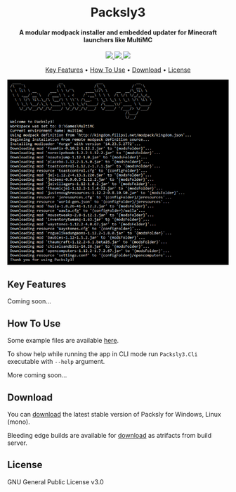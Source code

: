 <h1 align="center">
	<br>
	Packsly3
	<br>
</h1>

<h4 align="center">A modular modpack installer and embedded updater for Minecraft launchers like MultiMC </h4>

<p align="center">
	<a href="https://ci.appveyor.com/project/Filipsi/packsly/branch/master">
		<img src="https://ci.appveyor.com/api/projects/status/di1a2rpglgywnkov/branch/master?svg=true&passingText=master%20-%20passing&failingText=master%20-%20failing&pendingText=master%20-%20pending">
	</a>
		<a href="https://ci.appveyor.com/project/Filipsi/packsly">
		<img src="https://ci.appveyor.com/api/projects/status/di1a2rpglgywnkov?svg=true&passingText=bleeding%20-%20passing&failingText=bleeding%20-%20failing&pendingText=bleeding%20-%20pending">
	</a>
	<a href="https://paypal.me/Filipsi">
		<img src="https://img.shields.io/badge/$-donate-ff69b4.svg?maxAge=2592000&amp;style=flat">
	</a>
</p>

<p align="center">
	<a href="#key-features">Key Features</a> •
	<a href="#how-to-use">How To Use</a> •
	<a href="#download">Download</a> •
	<a href="#license">License</a>
</p>

<p align="center">
	<img src="https://raw.githubusercontent.com/Filipsi/Packsly/master/resources/screenshot.png">
</p>

## Key Features

Coming soon...

## How To Use

Some example files are available [here](https://github.com/Filipsi/Packsly/tree/master/resources).

To show help while running the app in CLI mode run `Packsly3.Cli` executable with `--help` argument.

More coming soon...

## Download

You can [download](https://github.com/Filipsi/Packsly/releases) the latest stable version of Packsly for Windows, Linux (mono).

Bleeding edge builds are available for [download](https://ci.appveyor.com/project/Filipsi/packsly) as atrifacts from build server.

## License

GNU General Public License v3.0
